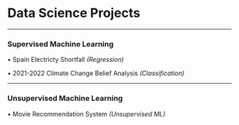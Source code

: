 # Data Science Projects

---

### Supervised Machine Learning

• Spain Electricty Shortfall *(Regression)*

• 2021-2022 Climate Change Belief Analysis *(Classification)*

---

### Unsupervised Machine Learning

• Movie Recommendation System *(Unsupervised ML)*
